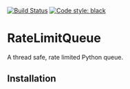 [![Build Status](https://travis-ci.com/JohnPaton/ratelimitqueue.svg?branch=master)](https://travis-ci.com/JohnPaton/ratelimitqueue) [![Code style: black](https://img.shields.io/badge/code%20style-black-000000.svg)](https://github.com/ambv/black)


# RateLimitQueue

A thread safe, rate limited Python queue.

## Installation
